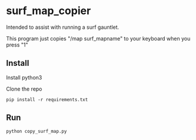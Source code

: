 # surf_map_copier

Intended to assist with running a surf gauntlet.

This program just copies "/map surf_mapname" to your keyboard when you press "1"


## Install

Install python3

Clone the repo

`pip install -r requirements.txt`

## Run

`python copy_surf_map.py`
